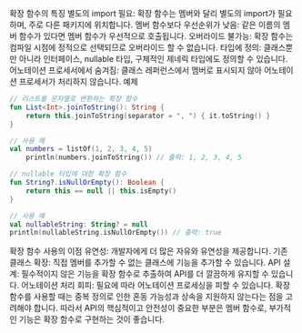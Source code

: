 확장 함수의 특징
별도의 import 필요: 확장 함수는 멤버와 달리 별도의 import가 필요하며, 주로 다른 패키지에 위치합니다.
멤버 함수보다 우선순위가 낮음: 같은 이름의 멤버 함수가 있다면 멤버 함수가 우선적으로 호출됩니다.
오버라이드 불가능: 확장 함수는 컴파일 시점에 정적으로 선택되므로 오버라이드 할 수 없습니다.
타입에 정의: 클래스뿐만 아니라 인터페이스, nullable 타입, 구체적인 제네릭 타입에도 정의할 수 있습니다.
어노테이션 프로세서에서 숨겨짐: 클래스 레퍼런스에서 멤버로 표시되지 않아 어노테이션 프로세서가 처리하지 않습니다.
예제
```kotlin
// 리스트를 문자열로 변환하는 확장 함수
fun List<Int>.joinToString(): String {
    return this.joinToString(separator = ", ") { it.toString() }
}

// 사용 예
val numbers = listOf(1, 2, 3, 4, 5)
    println(numbers.joinToString()) // 출력: 1, 2, 3, 4, 5

// nullable 타입에 대한 확장 함수
fun String?.isNullOrEmpty(): Boolean {
    return this == null || this.isEmpty()
}

// 사용 예
val nullableString: String? = null
println(nullableString.isNullOrEmpty()) // 출력: true
```
확장 함수 사용의 이점
유연성: 개발자에게 더 많은 자유와 유연성을 제공합니다.
기존 클래스 확장: 직접 멤버를 추가할 수 없는 클래스에 기능을 추가할 수 있습니다.
API 설계: 필수적이지 않은 기능을 확장 함수로 추출하여 API를 더 깔끔하게 유지할 수 있습니다.
어노테이션 처리 회피: 필요에 따라 어노테이션 프로세싱을 피할 수 있습니다.
확장 함수를 사용할 때는 중복 정의로 인한 혼동 가능성과 상속을 지원하지 않는다는 점을 고려해야 합니다. 따라서 API의 핵심적이고 안전성이 중요한 부분은 멤버 함수로, 부가적인 기능은 확장 함수로 구현하는 것이 좋습니다.